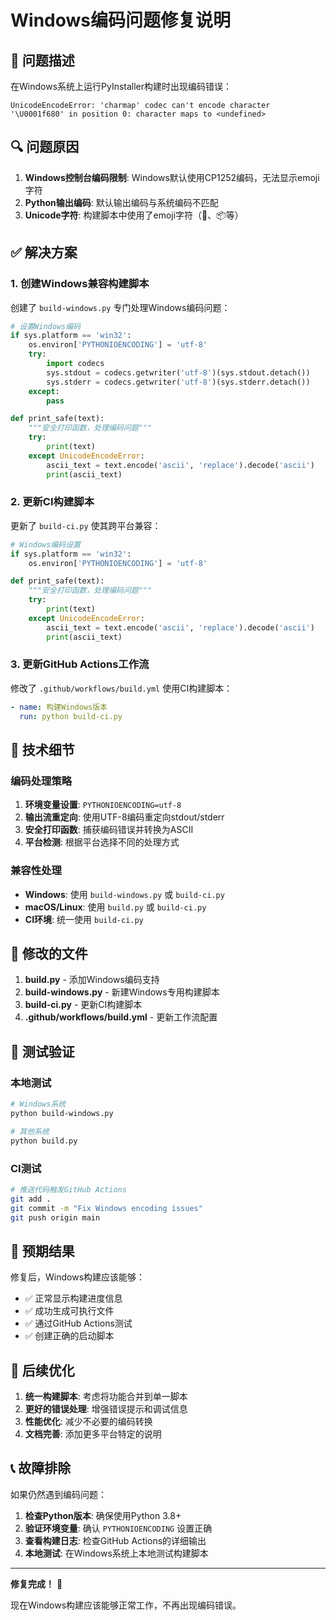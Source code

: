 # Windows编码问题修复说明

## 🐛 问题描述

在Windows系统上运行PyInstaller构建时出现编码错误：

```
UnicodeEncodeError: 'charmap' codec can't encode character '\U0001f680' in position 0: character maps to <undefined>
```

## 🔍 问题原因

1. **Windows控制台编码限制**: Windows默认使用CP1252编码，无法显示emoji字符
2. **Python输出编码**: 默认输出编码与系统编码不匹配
3. **Unicode字符**: 构建脚本中使用了emoji字符（🚀、📦等）

## ✅ 解决方案

### 1. 创建Windows兼容构建脚本

创建了 `build-windows.py` 专门处理Windows编码问题：

```python
# 设置Windows编码
if sys.platform == 'win32':
    os.environ['PYTHONIOENCODING'] = 'utf-8'
    try:
        import codecs
        sys.stdout = codecs.getwriter('utf-8')(sys.stdout.detach())
        sys.stderr = codecs.getwriter('utf-8')(sys.stderr.detach())
    except:
        pass

def print_safe(text):
    """安全打印函数，处理编码问题"""
    try:
        print(text)
    except UnicodeEncodeError:
        ascii_text = text.encode('ascii', 'replace').decode('ascii')
        print(ascii_text)
```

### 2. 更新CI构建脚本

更新了 `build-ci.py` 使其跨平台兼容：

```python
# Windows编码设置
if sys.platform == 'win32':
    os.environ['PYTHONIOENCODING'] = 'utf-8'

def print_safe(text):
    """安全打印函数，处理编码问题"""
    try:
        print(text)
    except UnicodeEncodeError:
        ascii_text = text.encode('ascii', 'replace').decode('ascii')
        print(ascii_text)
```

### 3. 更新GitHub Actions工作流

修改了 `.github/workflows/build.yml` 使用CI构建脚本：

```yaml
- name: 构建Windows版本
  run: python build-ci.py
```

## 🔧 技术细节

### 编码处理策略

1. **环境变量设置**: `PYTHONIOENCODING=utf-8`
2. **输出流重定向**: 使用UTF-8编码重定向stdout/stderr
3. **安全打印函数**: 捕获编码错误并转换为ASCII
4. **平台检测**: 根据平台选择不同的处理方式

### 兼容性处理

- **Windows**: 使用 `build-windows.py` 或 `build-ci.py`
- **macOS/Linux**: 使用 `build.py` 或 `build-ci.py`
- **CI环境**: 统一使用 `build-ci.py`

## 📁 修改的文件

1. **build.py** - 添加Windows编码支持
2. **build-windows.py** - 新建Windows专用构建脚本
3. **build-ci.py** - 更新CI构建脚本
4. **.github/workflows/build.yml** - 更新工作流配置

## 🧪 测试验证

### 本地测试
```bash
# Windows系统
python build-windows.py

# 其他系统
python build.py
```

### CI测试
```bash
# 推送代码触发GitHub Actions
git add .
git commit -m "Fix Windows encoding issues"
git push origin main
```

## 🎯 预期结果

修复后，Windows构建应该能够：
- ✅ 正常显示构建进度信息
- ✅ 成功生成可执行文件
- ✅ 通过GitHub Actions测试
- ✅ 创建正确的启动脚本

## 🔄 后续优化

1. **统一构建脚本**: 考虑将功能合并到单一脚本
2. **更好的错误处理**: 增强错误提示和调试信息
3. **性能优化**: 减少不必要的编码转换
4. **文档完善**: 添加更多平台特定的说明

## 📞 故障排除

如果仍然遇到编码问题：

1. **检查Python版本**: 确保使用Python 3.8+
2. **验证环境变量**: 确认 `PYTHONIOENCODING` 设置正确
3. **查看构建日志**: 检查GitHub Actions的详细输出
4. **本地测试**: 在Windows系统上本地测试构建脚本

---

**修复完成！** 🎉

现在Windows构建应该能够正常工作，不再出现编码错误。
